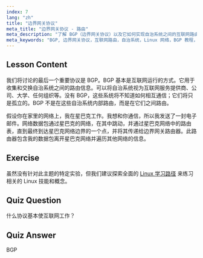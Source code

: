 ```yaml
---
index: 7
lang: "zh"
title: "边界网关协议"
meta_title: "边界网关协议 - 路由"
meta_description: "了解 BGP（边界网关协议）以及它如何实现自治系统之间的互联网路由。了解 BGP 基础知识，适合初学者。"
meta_keywords: "BGP, 边界网关协议，互联网路由，自治系统，Linux 网络，BGP 教程，网络协议，初学者指南"
---
```


## Lesson Content

我们将讨论的最后一个重要协议是 BGP。BGP 基本是互联网运行的方式。它用于收集和交换自治系统之间的路由信息。可以将自治系统视为互联网服务提供商、公司、大学、任何组织等。没有 BGP，这些系统将不知道如何相互通信；它们将只是孤立的。BGP 不是在这些自治系统内部路由，而是在它们之间路由。

假设你在家里的网络上，我在星巴克工作。我想和你通信，所以我发送了一封电子邮件。网络数据包通过星巴克的网络，在其中跳动，并通过星巴克网络中的路由表，直到最终到达星巴克网络边界的一个点，并将其传递给边界网关路由器。此路由器包含我的数据包离开星巴克网络并遍历其他网络的信息。

## Exercise

虽然没有针对此主题的特定实验，但我们建议探索全面的 [Linux 学习路径](https://labex.io/zh/learn/linux) 来练习相关的 Linux 技能和概念。

## Quiz Question

什么协议基本使互联网工作？

## Quiz Answer

BGP
